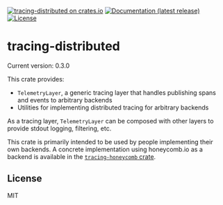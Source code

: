 [![tracing-distributed on crates.io](https://img.shields.io/crates/v/tracing-distributed)](https://crates.io/crates/tracing-distributed)
[![Documentation (latest release)](https://docs.rs/tracing-distributed/badge.svg)](https://docs.rs/tracing-distributed/)
[![License](https://img.shields.io/badge/license-MIT-green.svg)](../LICENSE)

# tracing-distributed

Current version: 0.3.0

This crate provides:
- `TelemetryLayer`, a generic tracing layer that handles publishing spans and events to arbitrary backends
- Utilities for implementing distributed tracing for arbitrary backends

As a tracing layer, `TelemetryLayer` can be composed with other layers to provide stdout logging, filtering, etc.

This crate is primarily intended to be used by people implementing their own backends.
A concrete implementation using honeycomb.io as a backend is available in the [`tracing-honeycomb` crate](https://crates.io/crates/tracing-honeycomb).

## License

MIT

<!--
README.md is generated from README.tpl by cargo readme. To regenerate:
cargo install cargo-readme
cargo readme > README.md
-->
